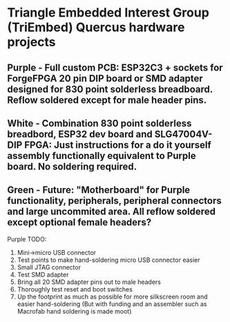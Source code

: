 # Triangle Embedded Interest Group (TriEmbed) Quercus hardware projects
## Purple - Full custom PCB: ESP32C3 + sockets for ForgeFPGA 20 pin DIP board or SMD adapter designed for 830 point solderless breadboard. Reflow soldered except for male header pins.
## White - Combination 830 point solderless breadbord, ESP32 dev board and SLG47004V-DIP FPGA: Just instructions for a do it yourself assembly functionally equivalent to Purple board. No soldering required.
## Green - Future: "Motherboard" for Purple functionality, peripherals, peripheral connectors and large uncommited area. All reflow soldered except optional female headers? 

Purple TODO:
1. Mini->micro USB connector
2. Test points to make hand-soldering micro USB connector easier
3. Small JTAG connector
4. Test SMD adapter
5. Bring all 20 SMD adapter pins out to male headers
6. Thoroughly test reset and boot switches
7. Up the footprint as much as possible for more silkscreen room and easier hand-soldering (But with funding and an assembler such as Macrofab hand soldering is made moot)
